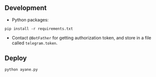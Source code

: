 ## Development

+ Python packages:
```
pip install -r requirements.txt
```

+ Contact `@BotFather` for getting authorization token, and store in a file called `telegram.token`.

## Deploy
```
python ayane.py
```
